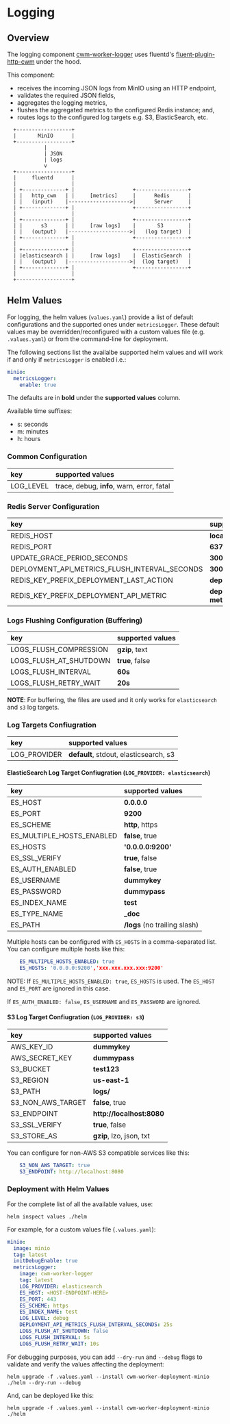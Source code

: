# Logging

## Overview

The logging component
[cwm-worker-logger](https://github.com/cloudwebmanage/cwm-worker-logger) uses
fluentd's
[fluent-plugin-http-cwm](https://github.com/iamAzeem/fluent-plugin-http-cwm)
under the hood.

This component:

- receives the incoming JSON logs from MinIO using an HTTP endpoint,
- validates the required JSON fields,
- aggregates the logging metrics,
- flushes the aggregated metrics to the configured Redis instance; and,
- routes logs to the configured log targets e.g. S3, ElasticSearch, etc.

```text
  +------------------+
  |       MinIO      |
  +------------------+
            |
            | JSON
            | logs
            v
  +------------------+
  |     fluentd      |
  |                  |
  | +--------------+ |                   +-----------------+
  | |   http_cwm   | |     [metrics]     |      Redis      |
  | |   (input)    |-------------------->|      Server     |
  | +--------------+ |                   +-----------------+
  |                  |
  | +--------------+ |                   +-----------------+
  | |      s3      | |     [raw logs]    |       S3        |
  | |   (output)   |-------------------->|   (log target)  |
  | +--------------+ |                   +-----------------+
  |                  |
  | +--------------+ |                   +-----------------+
  | |elasticsearch | |     [raw logs]    |  ElasticSearch  |
  | |   (output)   |-------------------->|  (log target)   |
  | +--------------+ |                   +-----------------+
  |                  |
  +------------------+
```

## Helm Values

For logging, the helm values (`values.yaml`) provide a list of default
configurations and the supported ones under `metricsLogger`. These default
values may be overridden/reconfigured with a custom values file (e.g.
`.values.yaml`) or from the command-line for deployment.

The following sections list the availalbe supported helm values and will work if
and only if `metricsLogger` is enabled i.e.:

```yaml
minio:
  metricsLogger:
    enable: true
```

The defaults are in **bold** under the **supported values** column.

Available time suffixes:

- s: seconds
- m: minutes
- h: hours

### Common Configuration

| key                         | supported values                            |
|:----------------------------|:--------------------------------------------|
| LOG_LEVEL                   | trace, debug, **info**, warn, error, fatal  |

### Redis Server Configuration

| key                         | supported values                            |
|:----------------------------|:--------------------------------------------|
| REDIS_HOST                  | **localhost**                               |
| REDIS_PORT                  | **6379**                                    |
| UPDATE_GRACE_PERIOD_SECONDS | **300s**                                    |
| DEPLOYMENT_API_METRICS_FLUSH_INTERVAL_SECONDS | **300s**                  |
| REDIS_KEY_PREFIX_DEPLOYMENT_LAST_ACTION | **deploymentid:last_action**    |
| REDIS_KEY_PREFIX_DEPLOYMENT_API_METRIC  | **deploymentid:minio-metrics**  |

### Logs Flushing Configuration (Buffering)

| key                         | supported values                            |
|:----------------------------|:--------------------------------------------|
| LOGS_FLUSH_COMPRESSION      | **gzip**, text                              |
| LOGS_FLUSH_AT_SHUTDOWN      | **true**, false                             |
| LOGS_FLUSH_INTERVAL         | **60s**                                     |
| LOGS_FLUSH_RETRY_WAIT       | **20s**                                     |

**NOTE**: For buffering, the files are used and it only works for
`elasticsearch` and `s3` log targets.

### Log Targets Confiugration

| key                         | supported values                            |
|:----------------------------|:--------------------------------------------|
| LOG_PROVIDER                | **default**, stdout, elasticsearch, s3      |

#### ElasticSearch Log Target Confiugration (`LOG_PROVIDER: elasticsearch`)

| key                         | supported values                            |
|:----------------------------|:--------------------------------------------|
| ES_HOST                     | **0.0.0.0**                                 |
| ES_PORT                     | **9200**                                    |
| ES_SCHEME                   | **http**, https                             |
| ES_MULTIPLE_HOSTS_ENABLED   | **false**, true                             |
| ES_HOSTS                    | **'0.0.0.0:9200'**                          |
| ES_SSL_VERIFY               | **true**, false                             |
| ES_AUTH_ENABLED             | **false**, true                             |
| ES_USERNAME                 | **dummykey**                                |
| ES_PASSWORD                 | **dummypass**                               |
| ES_INDEX_NAME               | **test**                                    |
| ES_TYPE_NAME                | **_doc**                                    |
| ES_PATH                     | **/logs** (no trailing slash)               |

Multiple hosts can be configured with `ES_HOSTS` in a comma-separated list.
You can configure multiple hosts like this:

```yaml
    ES_MULTIPLE_HOSTS_ENABLED: true
    ES_HOSTS: '0.0.0.0:9200','xxx.xxx.xxx.xxx:9200'
```

NOTE: If `ES_MULTIPLE_HOSTS_ENABLED: true`, `ES_HOSTS` is used. The `ES_HOST`
and `ES_PORT` are ignored in this case.

If `ES_AUTH_ENABLED: false`, `ES_USERNAME` and `ES_PASSWORD` are ignored.

#### S3 Log Target Confiugration (`LOG_PROVIDER: s3`)

| key                         | supported values                            |
|:----------------------------|:--------------------------------------------|
| AWS_KEY_ID                  | **dummykey**                                |
| AWS_SECRET_KEY              | **dummypass**                               |
| S3_BUCKET                   | **test123**                                 |
| S3_REGION                   | **us-east-1**                               |
| S3_PATH                     | **logs/**                                   |
| S3_NON_AWS_TARGET           | **false**, true                             |
| S3_ENDPOINT                 | **http://localhost:8080**                   |
| S3_SSL_VERIFY               | **true**, false                             |
| S3_STORE_AS                 | **gzip**, lzo, json, txt                    |

You can configure for non-AWS S3 compatible services like this:

```yaml
    S3_NON_AWS_TARGET: true
    S3_ENDPOINT: http://localhost:8080
```

### Deployment with Helm Values

For the complete list of all the available values, use:

```shell
helm inspect values ./helm
```

For example, for a custom values file (`.values.yaml`):

```yaml
minio:
  image: minio
  tag: latest
  initDebugEnable: true
  metricsLogger:
    image: cwm-worker-logger
    tag: latest
    LOG_PROVIDER: elasticsearch
    ES_HOST: <HOST-ENDPOINT-HERE>
    ES_PORT: 443
    ES_SCHEME: https
    ES_INDEX_NAME: test
    LOG_LEVEL: debug
    DEPLOYMENT_API_METRICS_FLUSH_INTERVAL_SECONDS: 25s
    LOGS_FLUSH_AT_SHUTDOWN: false
    LOGS_FLUSH_INTERVAL: 5s
    LOGS_FLUSH_RETRY_WAIT: 10s
```

For debugging purposes, you can add `--dry-run` and `--debug` flags to validate
and verify the values affecting the deployment:

```shell
helm upgrade -f .values.yaml --install cwm-worker-deployment-minio ./helm --dry-run --debug
```

And, can be deployed like this:

```shell
helm upgrade -f .values.yaml --install cwm-worker-deployment-minio ./helm
```
